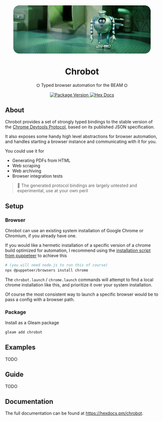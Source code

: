 <p align="center"> 
<img src="https://raw.githubusercontent.com/JonasGruenwald/chrobot/main/docs/header_1.png" alt="" style="max-width: 450px">
</p>

<h1 align="center">Chrobot</h1>

<p align="center">
⛭ Typed browser automation for the BEAM ⛭
</p>
<p align="center">
<a href="https://hex.pm/packages/chrobot">
  <img src="https://img.shields.io/hexpm/v/chrobot" alt="Package Version">
</a>
<a href="https://hexdocs.pm/chrobot/">
  <img src="https://img.shields.io/badge/hex-docs-ffaff3" alt="Hex Docs">
</a>
</p>

## About

Chrobot provides a set of strongly typed bindings to the stable version of the [Chrome Devtools Protocol](https://chromedevtools.github.io/devtools-protocol/), based on its published JSON specification.

It also exposes some handy high level abstractions for browser automation, and handles starting a browser instance and communicating with it for you.

You could use it for 

* Generating PDFs from HTML
* Web scraping
* Web archiving
* Browser integration tests

> 🦝 The generated protocol bindings are largely untested and experimental, use at your own peril

## Setup

### Browser

Chrobot can use an existing system installation of Google Chrome or Chromium, if you already have one.

If you would like a hermetic installation of a specific version of a chrome build optimized for automation, I recommend using the [installation script from puppeteer](https://pptr.dev/browsers-api) to achieve this

```sh
# (you will need node.js to run this of course)
npx @puppeteer/browsers install chrome
```

The `chrobot.launch` / `chrome.launch` commands will attempt to find a local chrome installation like this, and prioritize it over your system installation.

Of course the most consistent way to launch a specific browser would be to pass a config with a browser path.

### Package

Install as a Gleam package

```sh
gleam add chrobot
```

## Examples

TODO

## Guide

TODO

## Documentation

The full documentation can be found at <https://hexdocs.pm/chrobot>.